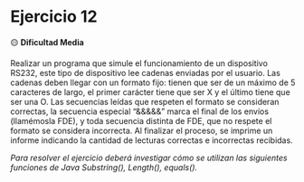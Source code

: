 # Ejercicio 12
🟡 **Dificultad Media**

Realizar un programa que simule el funcionamiento de un dispositivo RS232, este tipo de
dispositivo lee cadenas enviadas por el usuario. Las cadenas deben llegar con un formato
fijo: tienen que ser de un máximo de 5 caracteres de largo, el primer carácter tiene que
ser X y el último tiene que ser una O.
Las secuencias leídas que respeten el formato se consideran correctas, la secuencia
especial “&&&&&” marca el final de los envíos (llamémosla FDE), y toda secuencia
distinta de FDE, que no respete el formato se considera incorrecta.
Al finalizar el proceso, se imprime un informe indicando la cantidad de lecturas correctas
e incorrectas recibidas. 

*Para resolver el ejercicio deberá investigar cómo se utilizan las
siguientes funciones de Java Substring(), Length(), equals().*